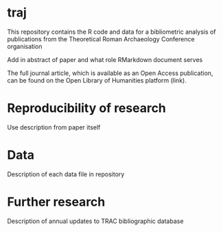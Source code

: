 # traj
This repository contains the R code and data for a bibliometric analysis of publications from the Theoretical Roman Archaeology Conference organisation

Add in abstract of paper and what role RMarkdown document serves

The full journal article, which is available as an Open Access publication, can be found on the Open Library of Humanities platform (link).

# Reproducibility of research 

Use description from paper itself 



# Data

Description of each data file in repository


# Further research

Description of annual updates to TRAC bibliographic database